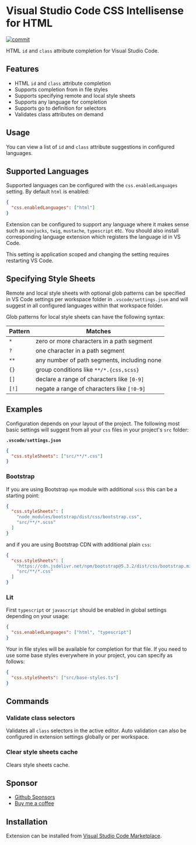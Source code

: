# Visual Studio Code CSS Intellisense for HTML

[![commit](https://github.com/ecmel/vscode-html-css/actions/workflows/commit.yml/badge.svg)](https://github.com/ecmel/vscode-html-css/actions/workflows/commit.yml)

HTML `id` and `class` attribute completion for Visual Studio Code.

## Features

- HTML `id` and `class` attribute completion
- Supports completion from in file styles
- Supports specifying remote and local style sheets
- Supports any language for completion
- Supports go to definition for selectors
- Validates class attributes on demand

## Usage

You can view a list of `id` and `class` attribute suggestions in configured languages.

## Supported Languages

Supported languages can be configured with the `css.enabledLanguages` setting. By default `html` is enabled:

```json
{
  "css.enabledLanguages": ["html"]
}
```

Extension can be configured to support any language where it makes sense such as `nunjucks`, `twig`, `mustache`, `typescript` etc. You should also install corresponding language extension which registers the language id in VS Code.

This setting is application scoped and changing the setting requires restarting VS Code.

## Specifying Style Sheets

Remote and local style sheets with optional glob patterns can be specified in VS Code settings per workspace folder in `.vscode/settings.json` and will suggest in all configured languages within that workspace folder.

Glob patterns for local style sheets can have the following syntax:

| Pattern | Matches                                     |
| ------- | ------------------------------------------- |
| `*`     | zero or more characters in a path segment   |
| `?`     | one character in a path segment             |
| `**`    | any number of path segments, including none |
| `{}`    | group conditions like `**​/*.{css,scss}`    |
| `[]`    | declare a range of characters like `[0-9]`  |
| `[!]`   | negate a range of characters like `[!0-9]`  |

## Examples

Configuration depends on your layout of the project. The following most basic settings will suggest from all your `css` files in your project's `src` folder:

**`.vscode/settings.json`**

```json
{
  "css.styleSheets": ["src/**/*.css"]
}
```

### Bootstrap

If you are using Bootstrap `npm` module with additional `scss` this can be a starting point:

```json
{
  "css.styleSheets": [
    "node_modules/bootstrap/dist/css/bootstrap.css",
    "src/**/*.scss"
  ]
}
```

and if you are using Bootstrap CDN with additional plain `css`:

```json
{
  "css.styleSheets": [
    "https://cdn.jsdelivr.net/npm/bootstrap@5.3.2/dist/css/bootstrap.min.css",
    "src/**/*.css"
  ]
}
```

### Lit

First `typescript` or `javascript` should be enabled in global settings depending on your usage:

```json
{
  "css.enabledLanguages": ["html", "typescript"]
}
```

Your in file styles will be available for completion for that file. If you need to use some base styles everywhere in your project, you can specify as follows:

```json
{
  "css.styleSheets": ["src/base-styles.ts"]
}
```

## Commands

### Validate class selectors

Validates all `class` selectors in the active editor. Auto validation can also be configured in extension settings globally or per workspace.

### Clear style sheets cache

Clears style sheets cache.

## Sponsor

- [Github Sponsors](https://github.com/sponsors/ecmel)
- [Buy me a coffee](https://www.buymeacoffee.com/ecmel)

## Installation

Extension can be installed from [Visual Studio Code Marketplace](https://marketplace.visualstudio.com/items?itemName=ecmel.vscode-html-css).
